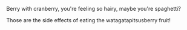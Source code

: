 Berry with cranberry, you're feeling so hairy, maybe you're spaghetti?

Those are the side effects of eating the watagatapitsusberry fruit! 